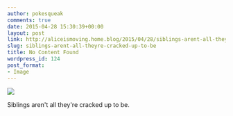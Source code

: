 ```yaml
---
author: pokesqueak
comments: true
date: 2015-04-28 15:30:39+00:00
layout: post
link: http://aliceismoving.home.blog/2015/04/28/siblings-arent-all-theyre-cracked-up-to-be/
slug: siblings-arent-all-theyre-cracked-up-to-be
title: No Content Found
wordpress_id: 124
post_format:
- Image
---
```


![](https://aliceismovinghome.files.wordpress.com/2018/12/tumblr_nngb7doTiW1t1hucso1_640.jpg)

Siblings aren't all they're cracked up to be.
